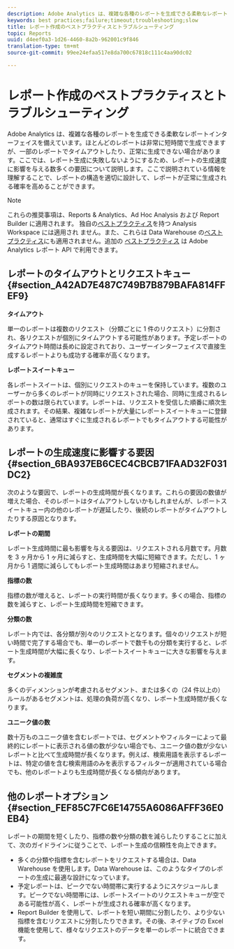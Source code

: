 ```yaml
---
description: Adobe Analytics は、複雑な各種のレポートを生成できる柔軟なレポートインターフェイスを備えています。ほとんどのレポートは非常に短時間で生成できますが、一部のレポートでタイムアウトしたり、正常に生成できない場合があります。ここでは、レポート生成に失敗しないようにするため、レポートの生成速度に影響を与える数多くの要因について説明します。ここで説明されている情報を理解することで、レポートの構造を適切に設計して、レポートが正常に生成される確率を高めることができます。
keywords: best practices;failure;timeout;troubleshooting;slow
title: レポート作成のベストプラクティスとトラブルシューティング
topic: Reports
uuid: d4eef0a3-1d26-4460-8a2b-962001c9f846
translation-type: tm+mt
source-git-commit: 99ee24efaa517e8da700c67818c111c4aa90dc02

---
```



# レポート作成のベストプラクティスとトラブルシューティング

Adobe Analytics は、複雑な各種のレポートを生成できる柔軟なレポートインターフェイスを備えています。ほとんどのレポートは非常に短時間で生成できますが、一部のレポートでタイムアウトしたり、正常に生成できない場合があります。ここでは、レポート生成に失敗しないようにするため、レポートの生成速度に影響を与える数多くの要因について説明します。ここで説明されている情報を理解することで、レポートの構造を適切に設計して、レポートが正常に生成される確率を高めることができます。

>[!Note]
>これらの推奨事項は、Reports &amp; Analytics、Ad Hoc Analysis および Report Builder に適用されます。
>独自の[ベストプラクティス](/help/analyze/analysis-workspace/optimizing-performance.md)を持つ Analysis Workspace には適用され ません。また、これらは Data Warehouse の[ベストプラクティス](https://marketing.adobe.com/resources/help/en_US/reference/data_warehouse_bp.html)にも適用されません。追加の
>[ベストプラクティス](https://marketing.adobe.com/developer/en_US/get-started/best-practices/c-best-practices) は Adobe Analytics レポート API で利用できます。

## レポートのタイムアウトとリクエストキュー {#section_A42AD7E487C749B7B879BAFA814FFEF9}

**タイムアウト**

単一のレポートは複数のリクエスト（分類ごとに 1 件のリクエスト）に分割され、各リクエストが個別にタイムアウトする可能性があります。予定レポートのタイムアウト時間は長めに設定されており、ユーザーインターフェイスで直接生成するレポートよりも成功する確率が高くなります。

**レポートスイートキュー**

各レポートスイートは、個別にリクエストのキューを保持しています。複数のユーザーから多くのレポートが同時にリクエストされた場合、同時に生成されるレポートの数は限られています。レポートは、リクエストを受信した順番に順次生成されます。その結果、複雑なレポートが大量にレポートスイートキューに登録されていると、通常はすぐに生成されるレポートでもタイムアウトする可能性があります。

## レポートの生成速度に影響する要因 {#section_6BA937EB6CEC4CBCB71FAAD32F031DC2}

次のような要因で、レポートの生成時間が長くなります。これらの要因の数値が増えた場合、そのレポートはタイムアウトしないかもしれませんが、レポートスイートキュー内の他のレポートが遅延したり、後続のレポートがタイムアウトしたりする原因となります。

**レポートの期間**

レポート生成時間に最も影響を与える要因は、リクエストされる月数です。月数を 3 ヶ月から 1 ヶ月に減らすと、生成時間を大幅に短縮できます。ただし、1 ヶ月から 1 週間に減らしてもレポート生成時間はあまり短縮されません。

**指標の数**

指標の数が増えると、レポートの実行時間が長くなります。多くの場合、指標の数を減らすと、レポート生成時間を短縮できます。

**分類の数**

レポート内では、各分類が別々のリクエストとなります。個々のリクエストが短い時間で完了する場合でも、単一のレポートで数千もの分類を実行すると、レポート生成時間が大幅に長くなり、レポートスイートキューに大きな影響を与えます。

**セグメントの複雑度**

多くのディメンションが考慮されるセグメント、または多くの（24 件以上の）ルールがあるセグメントは、処理の負荷が高くなり、レポート生成時間が長くなります。

**ユニーク値の数**

数十万ものユニーク値を含むレポートでは、セグメントやフィルターによって最終的にレポートに表示される値の数が少ない場合でも、ユニーク値の数が少ないレポートと比べて生成時間が長くなります。例えば、検索用語を表示するレポートは、特定の値を含む検索用語のみを表示するフィルターが適用されている場合でも、他のレポートよりも生成時間が長くなる傾向があります。

## 他のレポートオプション {#section_FEF85C7FC6E14755A6086AFFF36E0EB4}

レポートの期間を短くしたり、指標の数や分類の数を減らしたりすることに加えて、次のガイドラインに従うことで、レポート生成の信頼性を向上できます。

* 多くの分類や指標を含むレポートをリクエストする場合は、Data Warehouse を使用します。Data Warehouse は、このようなタイプのレポートの生成に最適な設計になっています。
* 予定レポートは、ピークでない時間帯に実行するようにスケジュールします。ピークでない時間帯には、レポートスイートのリクエストキューが空である可能性が高く、レポートが生成される確率が高くなります。
* Report Builder を使用して、レポートを短い期間に分割したり、より少ない指標を含むリクエストに分割したりできます。その後、ネイティブの Excel 機能を使用して、様々なリクエストのデータを単一のレポートに統合できます。

